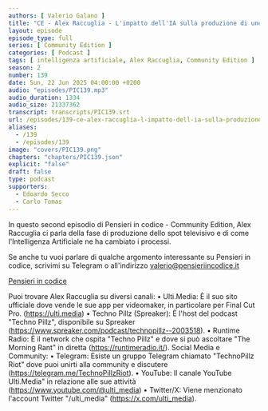 ```yaml
---
authors: [ Valerio Galano ]
title: "CE - Alex Raccuglia - L'impatto dell'IA sulla produzione di uno spot televisivo (Parte 2 di 4)"
layout: episode
episode_type: full
series: [ Community Edition ]
categories: [ Podcast ]
tags: [ intelligenza artificiale, Alex Raccuglia, Community Edition ]
season: 2
number: 139
date: Sun, 22 Jun 2025 04:00:00 +0200
audio: "episodes/PIC139.mp3"
audio_duration: 1334
audio_size: 21337362
transcript: transcripts/PIC139.srt
url: /episodes/139-ce-alex-raccuglia-l-impatto-dell-ia-sulla-produzione-di-uno-spot-televisivo-parte-2-di-4
aliases:
  - /139
  - /episodes/139
image: "covers/PIC139.png"
chapters: "chapters/PIC139.json"
explicit: "false"
draft: false
type: podcast
supporters:
  - Edoardo Secco
  - Carlo Tomas
---
```


In questo second episodio di Pensieri in codice - Community Edition, Alex Raccuglia ci parla della fase di produzione dello spot televisivo e di come l'Intelligenza Artificiale ne ha cambiato i processi.

Se anche tu vuoi parlare di qualche argomento interessante su Pensieri in codice, scrivimi su Telegram o all'indirizzo [valerio@pensieriincodice.it](mailto:valerio@pensieriincodice.it)

[Pensieri in codice](https://pensieriincodice.it/139)

Puoi trovare Alex Raccuglia su diversi canali:
• Ulti.Media: È il suo sito ufficiale dove vende le sue app per videomaker, in particolare per Final Cut Pro. (https://ulti.media)
• Techno Pillz (Spreaker): È l'host del podcast "Techno Pillz", disponibile su Spreaker (https://www.spreaker.com/podcast/technopillz--2003518).
• Runtime Radio: È il network che ospita "Techno Pillz" e dove si può ascoltare "The Morning Rant" in diretta (https://runtimeradio.it/).
Social Media e Community:
• Telegram: Esiste un gruppo Telegram chiamato "TechnoPillz Riot" dove puoi unirti alla community e discutere (https://telegram.me/TechnoPillzRiot).
• YouTube: Il canale YouTube Ulti.Media" in relazione alle sue attività (https://www.youtube.com/@ulti_media)
• Twitter/X: Viene menzionato l'account Twitter "/ulti_media" (https://x.com/ulti_media).